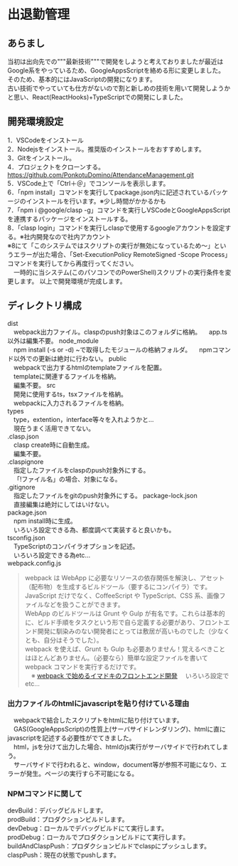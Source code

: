 # 出退勤管理  
  
## あらまし  
当初は出向先での"""最新技術"""で開発をしようと考えておりましたが最近はGoogle系をやっているため、GoogleAppsScriptを絡める形に変更しました。  
そのため、基本的にはJavaScriptの開発になります。  
古い技術でやっていても仕方がないので割と新しめの技術を用いて開発しようかと思い、React(ReactHooks)+TypeScriptでの開発にしました。  

## 開発環境設定  
1．VSCodeをインストール  
2．Nodejsをインストール。推奨版のインストールをおすすめします。  
3．Gitをインストール。  
4．プロジェクトをクローンする。https://github.com/PonkotuDomino/AttendanceManagement.git  
5．VSCode上で「Ctrl＋＠」でコンソールを表示します。  
6．「npm install」コマンドを実行してpackage.json内に記述されているパッケージのインストールを行います。※少し時間がかかるかも  
7．「npm i @google/clasp -g」コマンドを実行しVSCodeとGoogleAppsScriptを連携するパッケージをインストールする。  
8．「clasp login」コマンドを実行しclaspで使用するgoogleアカウントを設定する。※社内開発なので社内アカウント  
※8にて「このシステムではスクリプトの実行が無効になっているため～」というエラーが出た場合、「Set-ExecutionPolicy RemoteSigned -Scope Process」コマンドを実行してから再度行ってください。  
&emsp;一時的に当システム(このパソコンでのPowerShell)スクリプトの実行条件を変更します。
以上で開発環境が完成します。    
  
## ディレクトリ構成  
dist  
&emsp;webpack出力ファイル。claspのpush対象はこのフォルダに格納。 
&emsp;app.ts以外は編集不要。 
node_module  
&emsp;npm install (-s or -d) ~で取得したモジュールの格納フォルダ。 
&emsp;npmコマンド以外での更新は絶対に行わない。 
public  
&emsp;webpackで出力するhtmlのtemplateファイルを配置。  
&emsp;templateに関連するファイルを格納。  
&emsp;編集不要。 
src  
&emsp;開発に使用するts，tsxファイルを格納。  
&emsp;webpackに入力されるファイルを格納。  
types  
&emsp;type，extention，interface等々を入れようかと...  
&emsp;現在うまく活用できてない。  
.clasp.json  
&emsp;clasp create時に自動生成。  
&emsp;編集不要。  
.claspignore  
&emsp;指定したファイルをclaspのpush対象外にする。  
&emsp;「!ファイル名」の場合、対象になる。  
.gitignore  
&emsp;指定したファイルをgitのpush対象外にする。 
package-lock.json  
&emsp;直接編集は絶対にしてはいけない。  
package.json  
&emsp;npm install時に生成。  
&emsp;いろいろ設定できる為、都度調べて実装すると良いかも。  
tsconfig.json  
&emsp;TypeScriptのコンパイラオプションを記述。  
&emsp;いろいろ設定できる為etc...  
webpack.config.js  
  >webpack は WebApp に必要なリソースの依存関係を解決し、アセット（配布物）を生成するビルドツール（要するにコンパイラ）です。JavaScript だけでなく、CoffeeScript や TypeScript、CSS 系、画像ファイルなどを扱うことができます。  
  >WebApp のビルドツールは Grunt や Gulp が有名です。これらは基本的に、ビルド手順をタスクという形で自ら定義する必要があり、フロントエンド開発に馴染みのない開発者にとっては敷居が高いものでした（少なくとも、自分はそうでした）。  
  >webpack を使えば、Grunt も Gulp も必要ありません！覚えるべきことはほとんどありません。（必要なら）簡単な設定ファイルを書いて webpack コマンドを実行するだけです。  
&emsp;※ [webpack で始めるイマドキのフロントエンド開発](https://qiita.com/yosisa/items/61cfd3ede598e194813b)
&emsp;いろいろ設定でetc...  

### 出力ファイルのhtmlにjavascriptを貼り付けている理由
&emsp;webpackで結合したスクリプトをhtmlに貼り付けています。  
&emsp;GAS(GoogleAppsScript)の性質上(サーバサイドレンダリング)、htmlに直にjavascriptを記述する必要性がでてきました。  
&emsp;html，jsを分けて出力した場合、htmlのjs実行がサーバサイドで行われてしまう。  
&emsp;サーバサイドで行われると、window，document等が参照不可能になり、エラーが発生。ページの実行すら不可能になる。  

### NPMコマンドに関して  
devBuild：デバッグビルドします。  
prodBuild：プロダクションビルドします。  
devDebug：ローカルでデバッグビルドにて実行します。  
prodDebug：ローカルでプロダクションビルドにて実行します。  
buildAndClaspPush：プロダクションビルドでclaspにプッシュします。  
claspPush：現在の状態でpushします。  
